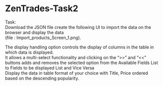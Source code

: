 # ZenTrades-Task2



Task: <br>
Download the JSON file create the following UI to import the data on the browser and display the data <br>
(file : Import_products_Screen_1.png).  <br>







The display handling option controls the display of columns in the table in which data is displayed. <br>
It allows a multi-select functionality and clicking on the “>>” and “<<” buttons adds and removes the selected option from the Available Fields List to Fields to be displayed List and Vice Versa <br>
Display the data in table format of your choice with Title, Price ordered based on the descending popularity.

